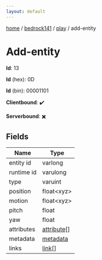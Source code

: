 ```yaml
---
layout: default
---
```


[home](/)  /  [bedrock141](/protocol/bedrock141)  /  [play](/protocol/bedrock141/play)  /  add-entity

# Add-entity

**Id**: 13

**Id** (hex): 0D

**Id** (bin): 00001101

**Clientbound**: ✔️

**Serverbound**: ✖️

## Fields

Name | Type
---|---
entity id | varlong
runtime id | varulong
type | varuint
position | float&lt;xyz&gt;
motion | float&lt;xyz&gt;
pitch | float
yaw | float
attributes | [attribute](/protocol/bedrock141/types/attribute)[]
metadata | [metadata](/protocol/bedrock141/metadata)
links | [link](/protocol/bedrock141/types/link)[]

